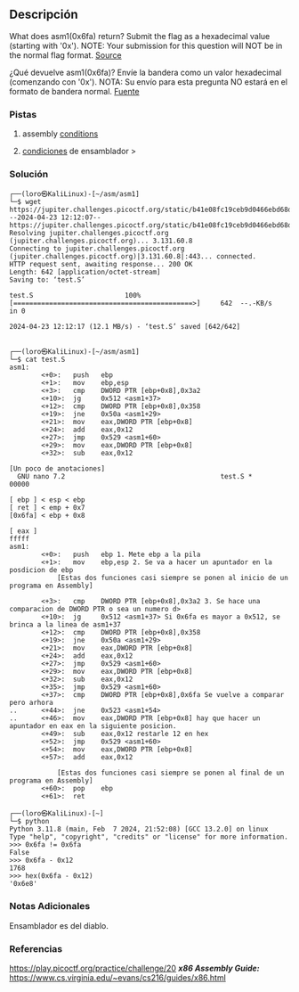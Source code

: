 ## Descripción
What does asm1(0x6fa) return? Submit the flag as a hexadecimal value (starting with '0x'). NOTE: Your submission for this question will NOT be in the normal flag format. [Source](https://jupiter.challenges.picoctf.org/static/b41e08fc19ceb9d0466ebd68d36c5630/test.S)

¿Qué devuelve asm1(0x6fa)? Envíe la bandera como un valor hexadecimal (comenzando con '0x'). NOTA: Su envío para esta pregunta NO estará en el formato de bandera normal. [Fuente](https://jupiter.challenges.picoctf.org/static/b41e08fc19ceb9d0466ebd68d36c5630/test.S)
### Pistas
1. assembly [conditions](https://www.tutorialspoint.com/assembly_programming/assembly_conditions.htm)

1. [condiciones](https://www.tutorialspoint.com/assembly_programming/assembly_conditions.htm) de ensamblador  >
### Solución
```
┌──(loro㉿KaliLinux)-[~/asm/asm1]
└─$ wget https://jupiter.challenges.picoctf.org/static/b41e08fc19ceb9d0466ebd68d36c5630/test.S         
--2024-04-23 12:12:07--  https://jupiter.challenges.picoctf.org/static/b41e08fc19ceb9d0466ebd68d36c5630/tes
Resolving jupiter.challenges.picoctf.org (jupiter.challenges.picoctf.org)... 3.131.60.8
Connecting to jupiter.challenges.picoctf.org (jupiter.challenges.picoctf.org)|3.131.60.8|:443... connected.
HTTP request sent, awaiting response... 200 OK
Length: 642 [application/octet-stream]
Saving to: ‘test.S’

test.S                       100%[=============================================>]     642  --.-KB/s    in 0

2024-04-23 12:12:17 (12.1 MB/s) - ‘test.S’ saved [642/642]

                                                                                                           
┌──(loro㉿KaliLinux)-[~/asm/asm1]
└─$ cat test.S         
asm1:
        <+0>:   push   ebp
        <+1>:   mov    ebp,esp
        <+3>:   cmp    DWORD PTR [ebp+0x8],0x3a2
        <+10>:  jg     0x512 <asm1+37>
        <+12>:  cmp    DWORD PTR [ebp+0x8],0x358
        <+19>:  jne    0x50a <asm1+29>
        <+21>:  mov    eax,DWORD PTR [ebp+0x8]
        <+24>:  add    eax,0x12
        <+27>:  jmp    0x529 <asm1+60>
        <+29>:  mov    eax,DWORD PTR [ebp+0x8]
        <+32>:  sub    eax,0x12

[Un poco de anotaciones]
  GNU nano 7.2                                       test.S *                                              
00000

[ ebp ] < esp < ebp
[ ret ] < emp + 0x7
[0x6fa] < ebp + 0x8

[ eax ]
fffff
asm1:
        <+0>:   push   ebp 1. Mete ebp a la pila
        <+1>:   mov    ebp,esp 2. Se va a hacer un apuntador en la posdicion de ebp
			[Estas dos funciones casi siempre se ponen al inicio de un programa en Assembly]

        <+3>:   cmp    DWORD PTR [ebp+0x8],0x3a2 3. Se hace una comparacion de DWORD PTR o sea un numero d>
        <+10>:  jg     0x512 <asm1+37> Si 0x6fa es mayor a 0x512, se brinca a la linea de asm1+37
        <+12>:  cmp    DWORD PTR [ebp+0x8],0x358
        <+19>:  jne    0x50a <asm1+29>
        <+21>:  mov    eax,DWORD PTR [ebp+0x8]
        <+24>:  add    eax,0x12
        <+27>:  jmp    0x529 <asm1+60>
        <+29>:  mov    eax,DWORD PTR [ebp+0x8]
        <+32>:  sub    eax,0x12
        <+35>:  jmp    0x529 <asm1+60>
        <+37>:  cmp    DWORD PTR [ebp+0x8],0x6fa Se vuelve a comparar pero arhora
..      <+44>:  jne    0x523 <asm1+54>
..      <+46>:  mov    eax,DWORD PTR [ebp+0x8] hay que hacer un apuntador en eax en la siguiente posicion.
        <+49>:  sub    eax,0x12 restarle 12 en hex
        <+52>:  jmp    0x529 <asm1+60>
        <+54>:  mov    eax,DWORD PTR [ebp+0x8]
        <+57>:  add    eax,0x12

			[Estas dos funciones casi siempre se ponen al final de un programa en Assembly]
        <+60>:  pop    ebp
        <+61>:  ret    

┌──(loro㉿KaliLinux)-[~]
└─$ python 
Python 3.11.8 (main, Feb  7 2024, 21:52:08) [GCC 13.2.0] on linux
Type "help", "copyright", "credits" or "license" for more information.
>>> 0x6fa != 0x6fa
False
>>> 0x6fa - 0x12
1768
>>> hex(0x6fa - 0x12)
'0x6e8'
```
### Notas Adicionales
Ensamblador es del diablo.
### Referencias
https://play.picoctf.org/practice/challenge/20
***x86 Assembly Guide:*** https://www.cs.virginia.edu/~evans/cs216/guides/x86.html